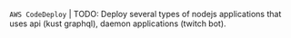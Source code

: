 `AWS CodeDeploy` | TODO: Deploy several types of nodejs applications that uses api (kust graphql), daemon applications (twitch bot).